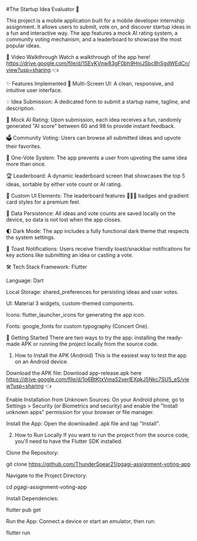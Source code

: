 #The Startup Idea Evaluator 🚀

This project is a mobile application built for a mobile developer internship assignment. It allows users to submit, vote on, and discover startup ideas in a fun and interactive way. The app features a mock AI rating system, a community voting mechanism, and a leaderboard to showcase the most popular ideas.

🎥 Video Walkthrough
Watch a walkthrough of the app here! https://drive.google.com/file/d/1SEvKVnw83gF0bh9HniJSbc8hSgdWEdCn/view?usp=sharing 👈

✨ Features Implemented
📱 Multi-Screen UI: A clean, responsive, and intuitive user interface.

💡 Idea Submission: A dedicated form to submit a startup name, tagline, and description.

🤖 Mock AI Rating: Upon submission, each idea receives a fun, randomly generated "AI score" between 60 and 98 to provide instant feedback.

🗳️ Community Voting: Users can browse all submitted ideas and upvote their favorites.

🚫 One-Vote System: The app prevents a user from upvoting the same idea more than once.

🏆 Leaderboard: A dynamic leaderboard screen that showcases the top 5 ideas, sortable by either vote count or AI rating.

🎨 Custom UI Elements: The leaderboard features 🥇🥈🥉 badges and gradient card styles for a premium feel.

🔄 Data Persistence: All ideas and vote counts are saved locally on the device, so data is not lost when the app closes.

🌓 Dark Mode: The app includes a fully functional dark theme that respects the system settings.

🔔 Toast Notifications: Users receive friendly toast/snackbar notifications for key actions like submitting an idea or casting a vote.

🛠️ Tech Stack
Framework: Flutter

Language: Dart

Local Storage: shared_preferences for persisting ideas and user votes.

UI: Material 3 widgets, custom-themed components.

Icons: flutter_launcher_icons for generating the app icon.

Fonts: google_fonts for custom typography (Concert One).

🚀 Getting Started
There are two ways to try the app: installing the ready-made APK or running the project locally from the source code.

1. How to Install the APK (Android)
This is the easiest way to test the app on an Android device.

Download the APK file:
Download app-release.apk here https://drive.google.com/file/d/1o6BtKtxVmaS2serlEXqkJ5Nkc7SU5_eS/view?usp=sharing 👈

Enable Installation from Unknown Sources:
On your Android phone, go to Settings > Security (or Biometrics and security) and enable the "Install unknown apps" permission for your browser or file manager.

Install the App:
Open the downloaded .apk file and tap "Install".

2. How to Run Locally
If you want to run the project from the source code, you'll need to have the Flutter SDK installed.

Clone the Repository:

git clone https://github.com/ThunderSpear21/pgagi-assignment-voting-app

Navigate to the Project Directory:

cd pgagi-assignment-voting-app

Install Dependencies:

flutter pub get

Run the App:
Connect a device or start an emulator, then run:

flutter run

